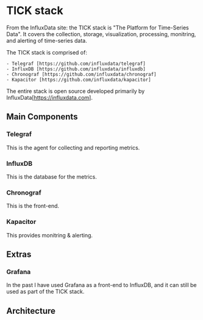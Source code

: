 # TICK stack

From the InfluxData site: the TICK stack is "The Platform for Time-Series Data".
It covers the collection, storage, visualization, processing, monitring, and
alerting of time-series data.

The TICK stack is comprised of:

    - Telegraf [https://github.com/influxdata/telegraf]
    - InfluxDB [https://github.com/influxdata/influxdb]
    - Chronograf [https://github.com/influxdata/chronograf]
    - Kapacitor [https://github.com/influxdata/kapacitor]

The entire stack is open source developed primarily by InfluxData[https://influxdata.com].

## Main Components

### Telegraf

This is the agent for collecting and reporting metrics.

### InfluxDB

This is the database for the metrics.

### Chronograf

This is the front-end.

### Kapacitor

This provides monitring & alerting.

## Extras

### Grafana

In the past I have used Grafana as a front-end to InfluxDB, and it can still be
used as part of the TICK stack.

## Architecture

